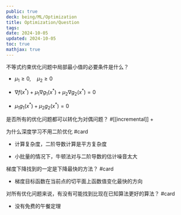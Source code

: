 ```yaml
---
public: true
deck: being/ML/Optimization
title: Optimization/Question
tags:
date: 2024-10-05
updated: 2024-10-05
toc: true
mathjax: true
---
```


不等式约束优化问题中局部最小值的必要条件是什么？

  + $\mu_{1} \geq 0, \quad \mu_{2} \geq 0$


  + $\nabla f\left(x^{*}\right)+\mu_{1} \nabla g_{1}\left(x^{*}\right)+\mu_{2} \nabla g_{2}\left(x^{*}\right)=0$


  + $\mu_{1} g_{1}\left(x^{*}\right)+\mu_{2} g_{2}\left(x^{*}\right)=0$


是否所有的优化问题都可以转化为对偶问题？ #[[incremental]]
  + 

为什么深度学习不用二阶优化 #card
  + 计算复杂度，二阶导数计算是平方复杂度

  + 小批量的情况下，牛顿法对与二阶导数的估计噪音太大

梯度下降找到的一定是下降最快的方法？ #card
  + 梯度目标函数在当前点的切平面上函数值变化最快的方向

对所有优化问题来说，有没有可能找到比现在已知算法更好的算法？ #card
  + 没有免费的午餐定理


